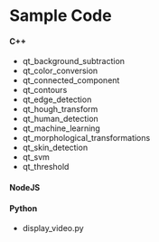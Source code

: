 # Sample Code

#### C++
- qt_background_subtraction
- qt_color_conversion
- qt_connected_component
- qt_contours
- qt_edge_detection
- qt_hough_transform
- qt_human_detection
- qt_machine_learning
- qt_morphological_transformations
- qt_skin_detection
- qt_svm
- qt_threshold

#### NodeJS

#### Python
- display_video.py